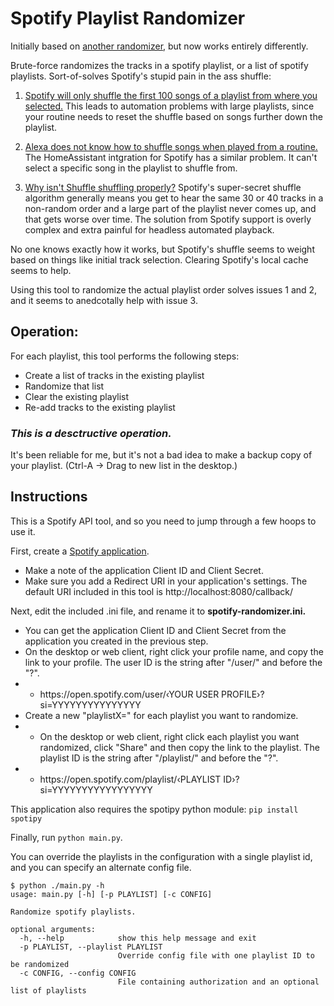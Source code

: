 # Spotify Playlist Randomizer
Initially based on [another randomizer](https://github.com/grantmcconnaughey/Spotify-Playlist-Randomizer), but now works entirely differently.

Brute-force randomizes the tracks in a spotify playlist, or a list of spotify playlists.
Sort-of-solves Spotify&#39;s stupid pain in the ass shuffle:

1. [Spotify will only shuffle the first 100 songs of a playlist from where you selected.](https://community.spotify.com/t5/Ongoing-Issues/Connect-only-plays-100-song-chunks-of-playlists/idi-p/1284690)
This leads to automation problems with large playlists, since your routine needs to reset the shuffle based on songs further down the playlist.

2. [Alexa does not know how to shuffle songs when played from a routine.](https://community.spotify.com/t5/Live-Ideas/echo-Playlists-Alexa-shuffle-command-for-routines/idi-p/4604442) The HomeAssistant intgration for Spotify has a similar problem. It can&#39;t select a specific song in the playlist to shuffle from.

 3. [Why isn't Shuffle shuffling properly?](https://community.spotify.com/t5/FAQs/Why-isn-t-Shuffle-shuffling-properly/ta-p/4684785)
Spotify&#39;s super-secret shuffle algorithm generally means you get to hear the same 30 or 40 tracks in a non-random order and a large part of the playlist never comes up, and that gets worse over time. The solution from Spotify support is overly complex and extra painful for headless automated playback.

No one knows exactly how it works, but Spotify&#39;s shuffle seems to weight based on things like initial track selection. Clearing Spotify&#39;s local cache seems to help.

Using this tool to randomize the actual playlist order solves issues 1 and 2, and it seems to anedcotally help with issue 3.

 ## Operation:
 For each playlist, this tool performs the following steps:
 - Create a list of tracks in the existing playlist
 - Randomize that list
 - Clear the existing playlist
 - Re-add tracks to the existing playlist

### *This is a desctructive operation.*
It&#39;s been reliable for me, but it&#39;s not a bad idea to make a backup copy of your playlist. (Ctrl-A -> Drag to new list in the desktop.)

## Instructions
This is a Spotify API tool, and so you need to jump through a few hoops to use it.

First, create a [Spotify application](https://developer.spotify.com/dashboard/applications).
- Make a note of the application Client ID and Client Secret.
- Make sure you add a Redirect URI in your application's settings. The default URI included in this tool is http&#58;&#47;&#47;localhost&colon;8080/callback/

Next, edit the included .ini file, and rename it to **spotify-randomizer.ini.**
- You can get the application Client ID and Client Secret from the application you created in the previous step.
- On the desktop or web client, right click your profile name, and copy the link to your profile. The user ID is the string after "/user/" and before the "?".
- - https&#58;&#47;&#47;open&period;spotify.com/user/&lsaquo;YOUR USER PROFILE&rsaquo;?si=YYYYYYYYYYYYYYY
- Create a new "playlistX=<PLAYLIST ID>" for each playlist you want to randomize.
- - On the desktop or web client, right click each playlist you want randomized, click "Share" and then copy the link to the playlist. The playlist ID is the string after "/playlist/" and before the "?".
- - https&#58;&#47;&#47;open&period;spotify.com/playlist/&lsaquo;PLAYLIST ID&rsaquo;?si=YYYYYYYYYYYYYYYYY

This application also requires the spotipy python module:
```pip install spotipy```

Finally, run `python main.py`.

You can override the playlists in the configuration with a single playlist id, and you can specify an alternate config file.
```
$ python ./main.py -h
usage: main.py [-h] [-p PLAYLIST] [-c CONFIG]

Randomize spotify playlists.

optional arguments:
  -h, --help            show this help message and exit
  -p PLAYLIST, --playlist PLAYLIST
                        Override config file with one playlist ID to be randomized
  -c CONFIG, --config CONFIG
                        File containing authorization and an optional list of playlists
```